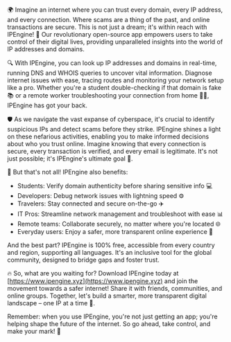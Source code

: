 🌍 Imagine an internet where you can trust every domain, every IP address, and every connection. Where scams are a thing of the past, and online transactions are secure. This is not just a dream; it's within reach with IPEngine! 🚀 Our revolutionary open-source app empowers users to take control of their digital lives, providing unparalleled insights into the world of IP addresses and domains.

🔍 With IPEngine, you can look up IP addresses and domains in real-time, running DNS and WHOIS queries to uncover vital information. Diagnose internet issues with ease, tracing routes and monitoring your network setup like a pro. Whether you're a student double-checking if that domain is fake 📚 or a remote worker troubleshooting your connection from home 👩‍💻, IPEngine has got your back.

🛡️ As we navigate the vast expanse of cyberspace, it's crucial to identify suspicious IPs and detect scams before they strike. IPEngine shines a light on these nefarious activities, enabling you to make informed decisions about who you trust online. Imagine knowing that every connection is secure, every transaction is verified, and every email is legitimate. It's not just possible; it's IPEngine's ultimate goal 🌟.

📡 But that's not all! IPEngine also benefits:

* Students: Verify domain authenticity before sharing sensitive info 💻
* Developers: Debug network issues with lightning speed ⚙️
* Travelers: Stay connected and secure on-the-go ✈️
* IT Pros: Streamline network management and troubleshoot with ease 📊
* Remote teams: Collaborate securely, no matter where you're located 🌐
* Everyday users: Enjoy a safer, more transparent online experience 🤝

And the best part? IPEngine is 100% free, accessible from every country and region, supporting all languages. It's an inclusive tool for the global community, designed to bridge gaps and foster trust.

🔥 So, what are you waiting for? Download IPEngine today at [https://www.ipengine.xyz](https://www.ipengine.xyz) and join the movement towards a safer internet! Share it with friends, communities, and online groups. Together, let's build a smarter, more transparent digital landscape – one IP at a time 🌟.

Remember: when you use IPEngine, you're not just getting an app; you're helping shape the future of the internet. So go ahead, take control, and make your mark! 💪